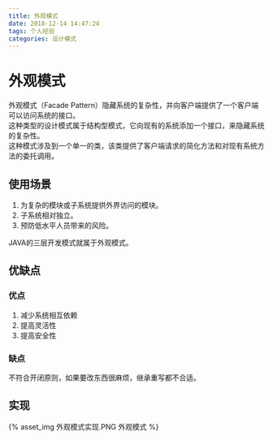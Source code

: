 ```yaml
---
title: 外观模式
date: 2018-12-14 14:47:24
tags: 个人经验
categories: 设计模式
---
```


# 外观模式

外观模式（Facade Pattern）隐藏系统的复杂性，并向客户端提供了一个客户端可以访问系统的接口。  
这种类型的设计模式属于结构型模式，它向现有的系统添加一个接口，来隐藏系统的复杂性。  
这种模式涉及到一个单一的类，该类提供了客户端请求的简化方法和对现有系统方法的委托调用。  

## 使用场景

1. 为复杂的模块或子系统提供外界访问的模块。
2. 子系统相对独立。
3. 预防低水平人员带来的风险。  
  
JAVA的三层开发模式就属于外观模式。

## 优缺点

### 优点

1. 减少系统相互依赖
2. 提高灵活性
3. 提高安全性

### 缺点

不符合开闭原则，如果要改东西很麻烦，继承重写都不合适。

## 实现

{% asset_img 外观模式实现.PNG 外观模式 %}
